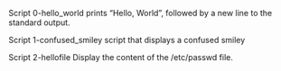 Script 0-hello_world prints “Hello, World”, followed by a new line to the standard output.

Script 1-confused_smiley script that displays a confused smiley

Script 2-hellofile Display the content of the /etc/passwd file.
